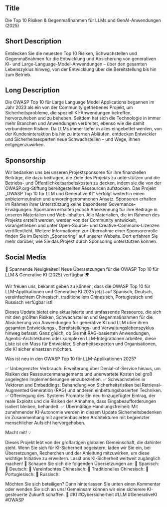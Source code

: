 ## Title
Die Top 10 Risiken & Gegenmaßnahmen für LLMs und GenAI-Anwendungen (2025)

## Short Description
Entdecken Sie die neuesten Top 10 Risiken, Schwachstellen und Gegenmaßnahmen für die Entwicklung und Absicherung von generativen KI- und Large-Language-Model-Anwendungen – über den gesamten Lebenszyklus hinweg, von der Entwicklung über die Bereitstellung bis hin zum Betrieb.

## Long Description
Die OWASP Top 10 für Large Language Model Applications begannen im Jahr 2023 als ein von der Community getriebenes Projekt, um Sicherheitsprobleme, die speziell KI-Anwendungen betreffen, hervorzuheben und zu beheben. Seitdem hat sich die Technologie in immer mehr Branchen und Anwendungen verbreitet, ebenso wie die damit verbundenen Risiken. Da LLMs immer tiefer in alles eingebettet werden, von der Kundeninteraktion bis hin zu internen Abläufen, entdecken Entwickler und Sicherheitsexperten neue Schwachstellen – und Wege, ihnen entgegenzuwirken.

## Sponsorship
Wir bedanken uns bei unseren Projektsponsoren für ihre finanziellen Beiträge, die dazu beitragen, die Ziele des Projekts zu unterstützen und die Betriebs- und Öffentlichkeitsarbeitskosten zu decken, indem sie die von der OWASP.org-Stiftung bereitgestellten Ressourcen aufstocken. Das Projekt „OWASP Top 10 für LLM und Generative KI“ verfolgt weiterhin einen anbieterneutralen und unvoreingenommenen Ansatz. Sponsoren erhalten im Rahmen ihrer Unterstützung keine besonderen Governance-Erwägungen. Sponsoren erhalten jedoch Anerkennung für ihre Beiträge in unseren Materialien und Web-Inhalten.
Alle Materialien, die im Rahmen des Projekts erstellt werden, werden von der Community entwickelt, vorangetrieben und unter Open-Source- und Creative-Commons-Lizenzen veröffentlicht. Weitere Informationen zur Übernahme einer Sponsorenrolle finden Sie im Bereich „Sponsoring“ auf unserer Website. Dort erfahren Sie mehr darüber, wie Sie das Projekt durch Sponsoring unterstützen können.

## Social Media
🚀 Spannende Neuigkeiten! Neue Übersetzungen für die OWASP Top 10 für LLM & Generative KI (2025) verfügbar 🌍

Wir freuen uns, bekannt geben zu können, dass die OWASP Top 10 für LLM-Applikationen und Generative KI 2025 jetzt auf Spanisch, Deutsch, vereinfachtem Chinesisch, traditionellem Chinesisch, Portugiesisch und Russisch verfügbar ist!

Dieses Update bietet eine aktualisierte und umfassende Ressource, die sich mit den größten Risiken, Schwachstellen und Gegenmaßnahmen für die Absicherung von Anwendungen für generative KI und LLM über ihren gesamten Entwicklungs-, Bereitstellungs- und Verwaltungslebenszyklus hinweg befasst. Ganz gleich, ob Sie mit RAG-basierten Anwendungen, Agentic-Architekturen oder komplexen LLM-Integrationen arbeiten, diese Liste ist ein Muss für Entwickler, Sicherheitsexperten und Organisationen, die KI sicher einsetzen möchten.

Was ist neu in den OWASP Top 10 für LLM-Applikationen 2025?

✅ Unbegrenzter Verbrauch: Erweiterung über Denial-of-Service hinaus, um Risiken des Ressourcenmanagements und unerwartete Kosten bei groß angelegten Implementierungen einzubeziehen.
✅ Schwachstellen in Vektoren und Embeddings: Behandlung von Sicherheitsrisiken bei Retrieval-Augmented Generation (RAG) und anderen einbettungsbasierten Techniken.
✅ Offenlegung des  Systems Prompts: Ein neu hinzugefügter Eintrag, der reale Exploits und die Risiken der Annahme, dass Eingabeaufforderungen isoliert bleiben, behandelt.
✅ Übermäßige Handlungsfreiheit: Mit zunehmender KI-Autonomie werden in diesem Update Sicherheitsbedenken im Zusammenhang mit agentenbasierten Architekturen mit begrenzter menschlicher Aufsicht hervorgehoben.

Macht mit! 💡

Dieses Projekt lebt von der großartigen globalen Gemeinschaft, die dahinter steht. Wenn Sie sich für KI-Sicherheit begeistern, laden wir Sie ein, bei Übersetzungen, Recherchen und der Anleitung mitzuwirken, um diese wichtige Initiative zu erweitern. Lasst uns KI-Sicherheit weltweit zugänglich machen!
📢 Schauen Sie sich die folgenden Übersetzungen an:
🔗 Spanisch: 
🔗 Deutsch: 
🔗 Vereinfachtes Chinesisch: 
🔗 Traditionelles Chinesisch: 
🔗 Portugiesisch: 
🔗 Russisch:

Möchten Sie sich beteiligen? Dann hinterlassen Sie unten einen Kommentar oder wenden Sie sich an uns! Gemeinsam können wir eine sicherere KI-gesteuerte Zukunft schaffen. 💙 #KI #Cybersicherheit #LLM #GenerativeKI #OWASP

